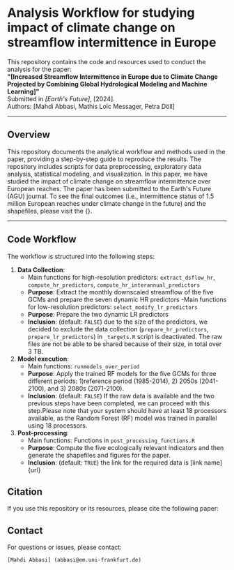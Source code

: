 # Analysis Workflow for studying impact of climate change on streamflow intermittence in Europe

This repository contains the code and resources used to conduct the analysis for the paper:  
**"[Increased Streamflow Intermittence in Europe due to Climate Change Projected by Combining Global Hydrological Modeling and Machine Learning]"**  
Submitted in *[Earth's Future]*, [2024].  
Authors: [Mahdi Abbasi, Mathis Loïc Messager, Petra Döll]

---

## **Overview**
This repository documents the analytical workflow and methods used in the paper, providing a step-by-step guide to reproduce the results. The repository includes scripts for data preprocessing, exploratory data analysis, statistical modeling, and visualization. In this paper, we have studied the impact of climate change on streamflow intermittence over European reaches. The paper has been submitted to the Earth's Future (AGU) journal. 
To see the final outcomes (i.e., intermittence status of 1.5 million European reaches under climate change in the future) and the shapefiles, please visit the {}.

---
## **Code Workflow**

The workflow is structured into the following steps:

1. **Data Collection**:
    - Main functions for high-resolution predictors: `extract_dsflow_hr`, `compute_hr_predictors`, `compute_hr_interannual_predictors`
    - **Purpose**: Extract the monthly downscaled streamflow of the five GCMs and prepare the seven dynamic HR predictors
    -Main functions for low-resolution predictors: `select_modify_lr_predictors`
    - **Purpose**: Prepare the two dynamic LR predictors
    - **Inclusion**: (default: `FALSE`) due to the size of the predictors, we decided to exclude the data collection (`prepare_hr_predictors`, `prepare_lr_predictors`) in `_targets.R` script is deactivated. The raw files are not be able to be shared because of their size, in total over 3 TB. 
2. **Model execution**:    
    - Main functions: `runmodels_over_period`
    - **Purpose**: Apply the trained RF models for the five GCMs for three different periods: 1)reference period (1985-2014), 2) 2050s (2041-2100), and 3) 2080s (2071-2100).
    - **Inclusion**: (default: `FALSE`) If the raw data is available and the two previous steps have been completed, we can proceed with this step.Please note that your system should have at least 18 processors available, as the Random Forest (RF) model was trained in parallel using 18 processors.
2. **Post-processing**:  
    - Main functions: Functions in `post_processing_functions.R`
    - **Purpose**: Compute the five ecologically relevant indicators and then generate the shapefiles and figures for the paper.
    - **Inclusion**: (default: `TRUE`) the link for the required data is [link name] {url}



## **Citation**
If you use this repository or its resources, please cite the following paper:

## **Contact**
For questions or issues, please contact:

    [Mahdi Abbasi] (abbasi@em.uni-frankfurt.de)

